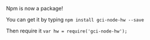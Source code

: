 Npm is now a package!

You can get it by typing ``npm install gci-node-hw --save``

Then require it ``var hw = require('gci-node-hw');``
